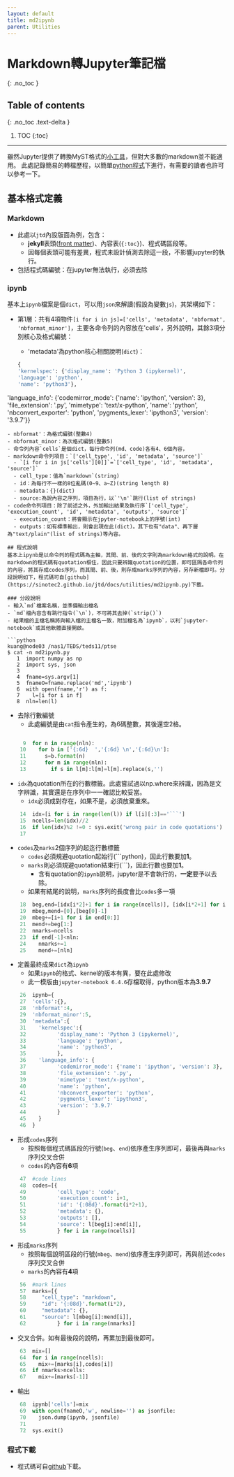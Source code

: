 ```yaml
---
layout: default
title: md2ipynb
parent: Utilities
---
```


# Markdown轉Jupyter筆記檔
{: .no_toc }

## Table of contents
{: .no_toc .text-delta }

1. TOC
{:toc}

---

雖然Jupyter提供了轉換MyST格式的[小工具](https://jupyterbook.org/file-types/myst-notebooks.html)，但對大多數的markdown並不能適用。
此處記錄簡易的轉檔歷程，以簡單[python程式](https://sinotec2.github.io/Focus-on-Air-Quality/utilities/md2ipynb.py)下進行，有需要的讀者也許可以參考一下。

## 基本格式定義

### Markdown
- 此處以`jtd`內設版面為例，包含：
  - **jekyll**表頭([front matter](https://jekyllrb.com/docs/front-matter/))、內容表(`{:toc}`)、程式碼區段等。
  - 因每個表頭可能有差異，程式未設計偵測去除這一段，不影響jupyter的執行。
- 包括程式碼編號：在jupyter無法執行，必須去除

### ipynb
基本上`ipynb`檔案是個`dict`，可以用`json`來解讀(假設為變數`js`)，其架構如下：
- 第1層：共有4項物件`[i for i in js]=['cells', 'metadata', 'nbformat', 'nbformat_minor']`，主要各命令列的內容放在'cells'，另外說明，其餘3項分別核心及格式編號：
  - 'metadata'為python核心相關說明(`dict`)：

  ```python
  {
  'kernelspec': {'display_name': 'Python 3 (ipykernel)',
  'language': 'python',
  'name': 'python3'},
 'language_info': {'codemirror_mode': {'name': 'ipython', 'version': 3},
  'file_extension': '.py',
  'mimetype': 'text/x-python',
  'name': 'python',
  'nbconvert_exporter': 'python',
  'pygments_lexer': 'ipython3',
  'version': '3.9.7'}}
  ```
  - nbformat'：為格式編號(整數4)
  - nbformat_minor：為次格式編號(整數5)
- 命令列內容`cells`是個dict，每行命令列(md、code)各有4、6個內容，
  - markdown命令列項目：`['cell_type', 'id', 'metadata', 'source']`
    - `[i for i in js['cells'][0]]`=`['cell_type', 'id', 'metadata', 'source']`
    - cell_type：值為`markdown`(string)
    - id：為每行不一樣的8位亂碼(0~9、a~Z)(string length 8)
    - metadata：{}(dict)
    - source:為說內容之序列，項目為行，以`'\n'`跳行(list of strings)
  - code命令列項目：除了前述之外，外加輸出結果及執行序`['cell_type', 'execution_count', 'id', 'metadata', 'outputs', 'source']`
    - execution_count：將會顯示在jpyter-notebook上的序號(int)
    - outputs：如有標準輸出，則會出現在此(dict)。其下也有"data"、再下層為"text/plain"(list of strings)等內容。

## 程式說明
基本上ipynb是以命令列的程式碼為主軸，其間、前、後的文字則為markdown格式的說明。在markdown的程式碼有quotation框住，因此只要辨識quotation的位置，即可區隔各命令列的內容，將其存成codes序列，而其間、前、後，則存成marks序列的內容，另存新檔即可。分段說明如下，程式碼可自[github](https://sinotec2.github.io/jtd/docs/utilities/md2ipynb.py)下載。

### 分段說明
- 輸入`md`檔案名稱，並準備輸出檔名
  - `md`檔內容含有跳行指令(`\n`)，不可將其去掉(`strip()`)
  - 結果檔的主檔名稱將與輸入檔的主檔名一致，附加檔名為`ipynb`，以利`jupyter-notebook`或其他軟體直接開啟。

```python
kuang@node03 /nas1/TEDS/teds11/ptse
$ cat -n md2ipynb.py
     1  import numpy as np
     2  import sys, json
     3
     4  fname=sys.argv[1]
     5  fnameO=fname.replace('md','ipynb')
     6  with open(fname,'r') as f:
     7    l=[i for i in f]
     8  nln=len(l)
```
- 去除行數編號
  - 此處編號是由`cat`指令產生的，為6碼整數，其後還空2格。

```python

     9  for n in range(nln):
    10    for b in ['{:6d}  ','{:6d} \n','{:6d}\n']:
    11      s=b.format(n)
    12      for m in range(nln):
    13        if s in l[m]:l[m]=l[m].replace(s,'')
```
- `idx`為quotation所在的行數標籤。此處嘗試過以np.where來辨識，因為是文字辨識，其實還是在序列中一一確認比較妥當。
  - `idx`必須成對存在，如果不是，必須放棄重來。

```python
    14  idx=[i for i in range(len(l)) if l[i][:3]=='```']
    15  ncells=len(idx)//2
    16  if len(idx)%2 !=0 : sys.exit('wrong pair in code quotations')
    17
```
- `codes`及`marks`2個序列的起迄行數標籤
  - `codes`必須規避quotation起始行(\`\`\`python)，因此行數要加**1**。
  - `marks`則必須規避quotation結束行(\`\`\`)，因此行數也要加**1**。
    - 含有quotation的`ipynb`說明，jupyter是不會執行的，**一定**要予以去除。
  - 如果有結尾的說明，`marks`序列的長度會比`codes`多一項

```python
    18  beg,end=[idx[i*2]+1 for i in range(ncells)], [idx[i*2+1] for i in range(ncells)]
    19  mbeg,mend=[0],[beg[0]-1]
    20  mbeg+=[i+1 for i in end[0:]]
    21  mend+=beg[1:]
    22  nmarks=ncells
    23  if end[-1]<nln:
    24    nmarks+=1
    25    mend+=[nln]
```
- 定義最終成果`dict`為`ipynb`
  - 如果`ipynb`的格式、kernel的版本有異，要在此處修改
  - 此一模版由`jupyter-notebook 6.4.6`存檔取得，python版本為**3.9.7**

```python
    26  ipynb={
    27  'cells':{},
    28  'nbformat':4,
    29  'nbformat_minor':5,
    30  'metadata':{
    31    'kernelspec':{
    32          'display_name': 'Python 3 (ipykernel)',
    33          'language': 'python',
    34          'name': 'python3',
    35          },
    36    'language_info': {
    37          'codemirror_mode': {'name': 'ipython', 'version': 3},
    38          'file_extension': '.py',
    39          'mimetype': 'text/x-python',
    40          'name': 'python',
    41          'nbconvert_exporter': 'python',
    42          'pygments_lexer': 'ipython3',
    43          'version': '3.9.7'
    44          }
    45    }
    46  }
```
- 形成`codes`序列
  - 按照每個程式碼區段的行號(`beg`、`end`)依序產生序列即可，最後再與`marks`序列交叉合併
  - `codes`的內容有**6**項

```python
    47  #code lines
    48  codes=[{
    49          'cell_type': 'code',
    50          'execution_count': i+1,
    51          'id': '{:08d}'.format(i*2+1),
    52          'metadata': {},
    53          'outputs': [],
    54          'source': l[beg[i]:end[i]],
    55          } for i in range(ncells)]
```
- 形成`marks`序列
  - 按照每個說明區段的行號(`mbeg`、`mend`)依序產生序列即可，再與前述`codes`序列交叉合併
  - `marks`的內容有**4**項

```python
    56  #mark lines
    57  marks=[{
    58     "cell_type": "markdown",
    59     "id": '{:08d}'.format(i*2),
    60     "metadata": {},
    61     "source": l[mbeg[i]:mend[i]],
    62          } for i in range(nmarks)]
```
- 交叉合併。如有最後段的說明，再累加到最後即可。

```python
    63  mix=[]
    64  for i in range(ncells):
    65    mix+=[marks[i],codes[i]]
    66  if nmarks>ncells:
    67    mix+=[marks[-1]]
```
- 輸出

```python
    68  ipynb['cells']=mix
    69  with open(fnameO,'w', newline='') as jsonfile:
    70    json.dump(ipynb, jsonfile)
    71
    72  sys.exit()
```

### 程式下載
- 程式碼可自[github](https://sinotec2.github.io/jtd/docs/utilities/md2ipynb.py)下載。
